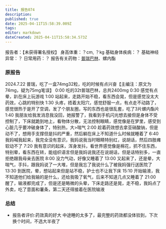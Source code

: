 ```yaml
---
title: 报告074
description: 
published: true
date: 2025-04-11T15:58:39.009Z
tags: 
editor: markdown
dateCreated: 2025-04-11T15:58:34.573Z
---
```


﻿报告者：【未获得署名授权】
身高体重：？cm, ？kg
基础身体疾病：？
基础神经异常：？
日常用药：？
报告有关药物：[普瑞巴林](/PR80/)、螺内酯

### 原报告
2024.7.22
普瑞，吃了一盒74mg32粒，吃的时候有点兴奋【主编注：原文为74mg，疑为75mg笔误】
0:00 吃的32t普瑞巴林，总共2400mg
0:30 感觉有点晕，趴在床上玩游戏
1:00 站起来，走路开始不稳，看东西会晃，但是感觉没太大药效，心跳的特别快
1:30 头疼，捂着太阳穴，感觉舒服一点，有点走不动路了，感觉很热于是开了空调，发了个朋友圈，写的东西也是很乱套，吃了3片螺内酯片
1:40 我朋友给我发消息我没回，她报警了，我看到手机闪光想去接但是身体不受控制了，下床就跪到地上，看物体分散，无法控制眼睛，感觉像是在梦里，感受到心脏几乎要冲破身体了，特别热，大>喘气
2:00 趁着药效想去拿亚硝酸钠，但是动不了，想用手支撑但是抖的严重，然后躺在床上不知道什么时候就睡着了
6:40 我妈喊我起来，我完全没有意识，我妈说我当时眼睛特别红，说胡话，然后四肢瘫软动不了
7:20 我有意识的起床，浑身发抖，看世界感觉像是棉花，抓不住东西，特别晕，看东西在转，能组织语言但是我妈说我还在说胡话，但是话特别多，一直拒绝跟我母亲去医院
8:00 没力气动，好像又睡着了
13:00 又起来了，还是晕，大喘气，手抖，跟我妈说了一大堆，但是我忘了我说什么了被我妈强行送医院了
13:30 到医院，晕，想站起来但是站不稳，护士也不让我下床
15:10 开始输液，我不知道他们给我输的是什么，还给我吸了氧气，后来不知道几点又睡着了
21:00 醒了，输液都完成了，但是还是略微的头晕，下床走路还是晃，走不稳，我妈点了外卖，吃了意面和薯条，第二天还得接着在医院输液

### 总结
- 报告者评价:药效真的好大 中途睡的太多了，最完整的药效都没体验到，下次换个时间，不选大半夜了
